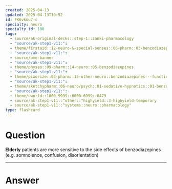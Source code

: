 ```yaml
---
created: 2025-04-13
updated: 2025-04-13T10:52
id: FK6vk&u7-c
specialty: neuro
specialty_id: 100
tags:
  - source/ak-original-decks::step-1::zanki-pharmacology
  - "source/ak-step1-v11:": 
  - theme/firstaid::12-neuro-&-special-senses::06-pharm::03-benzodiazepines
  - "source/ak-step1-v11:": 
  - source/ome-banner
  - "source/ak-step1-v11:": 
  - theme/physeo::09-pharm::14-neuro::05-benzodiazepines
  - "source/ak-step1-v11:": 
  - theme/pixorize::03-pharm::15-other-neuro::benzodiazepines---function
  - "source/ak-step1-v11:": 
  - theme/sketchypharm::06-neuro/psych::01-sedative-hypnotics::01-benzodiazepines,-flumazenil
  - "source/ak-step1-v11:": 
  - theme/uworld::1000-9999::6000-6999::6479
  - source/ak-step1-v11::^other::^highyield::3-highyield-temporary
  - source/ak-step1-v11::^systems::neuro::pharmacology"
type: flashcard
---
```


# Question
**Elderly** patients are more sensitive to the side effects of benzodiazepines (e.g. somnolence, confusion, disorientation)

---

# Answer
